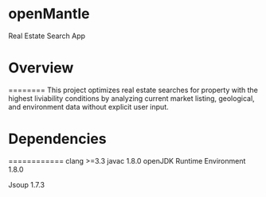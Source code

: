 openMantle
==========

Real Estate Search App

Overview
========
========
This project optimizes real estate searches for property with the highest liviability conditions 
by analyzing current market listing, geological, and environment data without explicit user input.

Dependencies
============
============
clang >=3.3
javac 1.8.0
openJDK Runtime Environment 1.8.0

Jsoup 1.7.3
